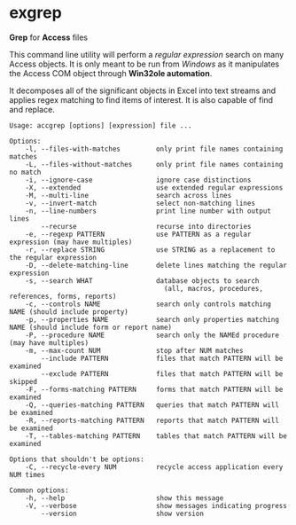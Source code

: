 exgrep
======

**Grep** for **Access** files

This command line utility will perform a *regular expression* search on many
Access objects. It is only meant to be run from *Windows* as it manipulates the
Access COM object through **Win32ole automation**. 

It decomposes all of the significant objects in Excel into text streams and
applies regex matching to find items of interest. It is also capable of 
find and replace.

```
Usage: accgrep [options] [expression] file ...

Options:
    -l, --files-with-matches         only print file names containing matches
    -L, --files-without-matches      only print file names containing no match
    -i, --ignore-case                ignore case distinctions
    -X, --extended                   use extended regular expressions
    -M, --multi-line                 search across lines
    -v, --invert-match               select non-matching lines
    -n, --line-numbers               print line number with output lines
        --recurse                    recurse into directories
    -e, --regexp PATTERN             use PATTERN as a regular expression (may have multiples)
    -r, --replace STRING             use STRING as a replacement to the regular expression
    -D, --delete-matching-line       delete lines matching the regular expression
    -s, --search WHAT                database objects to search
                                       (all, macros, procedures, references, forms, reports)
    -c, --controls NAME              search only controls matching NAME (should include property)
    -p, --properties NAME            search only properties matching NAME (should include form or report name)
    -P, --procedure NAME             search only the NAMEd procedure (may have multiples)
    -m, --max-count NUM              stop after NUM matches
        --include PATTERN            files that match PATTERN will be examined
        --exclude PATTERN            files that match PATTERN will be skipped
    -F, --forms-matching PATTERN     forms that match PATTERN will be examined
    -Q, --queries-matching PATTERN   queries that match PATTERN will be examined
    -R, --reports-matching PATTERN   reports that match PATTERN will be examined
    -T, --tables-matching PATTERN    tables that match PATTERN will be examined

Options that shouldn't be options:
    -C, --recycle-every NUM          recycle access application every NUM times

Common options:
    -h, --help                       show this message
    -V, --verbose                    show messages indicating progress
        --version                    show version
```
